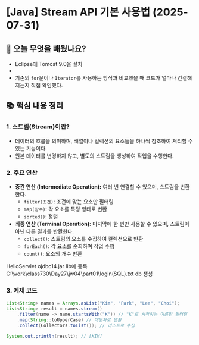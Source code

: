 
# [Java] Stream API 기본 사용법 (2025-07-31)

## 🧐 오늘 무엇을 배웠나요?

- Eclipse에 Tomcat 9.0을 설치
- 
- 기존의 `for`문이나 `Iterator`를 사용하는 방식과 비교했을 때 코드가 얼마나 간결해지는지 직접 확인했다.

## 📚 핵심 내용 정리

### 1. 스트림(Stream)이란?
- 데이터의 흐름을 의미하며, 배열이나 컬렉션의 요소들을 하나씩 참조하여 처리할 수 있는 기능이다.
- 원본 데이터를 변경하지 않고, 별도의 스트림을 생성하여 작업을 수행한다.

### 2. 주요 연산
- **중간 연산 (Intermediate Operation):** 여러 번 연결할 수 있으며, 스트림을 반환한다.
  - `filter(조건)`: 조건에 맞는 요소만 필터링
  - `map(함수)`: 각 요소를 특정 형태로 변환
  - `sorted()`: 정렬
- **최종 연산 (Terminal Operation):** 마지막에 한 번만 사용할 수 있으며, 스트림이 아닌 다른 결과를 반환한다.
  - `collect()`: 스트림의 요소를 수집하여 컬렉션으로 반환
  - `forEach()`: 각 요소를 순회하며 작업 수행
  - `count()`: 요소의 개수 반환


HelloServlet
ojdbc14.jar lib에 등록
C:\work\class730\Day27\jw04\part01\login(SQL).txt db 생성

### 3. 예제 코드
```java
List<String> names = Arrays.asList("Kim", "Park", "Lee", "Choi");
List<String> result = names.stream()
    .filter(name -> name.startsWith("K")) // "K"로 시작하는 이름만 필터링
    .map(String::toUpperCase) // 대문자로 변환
    .collect(Collectors.toList()); // 리스트로 수집

System.out.println(result); // [KIM]


